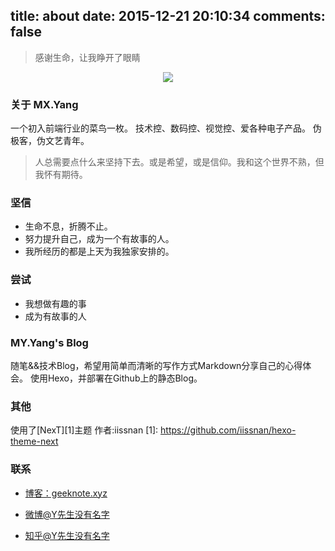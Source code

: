 title: about
date: 2015-12-21 20:10:34
comments: false
---


<blockquote class="blockquote-center">感谢生命，让我睁开了眼睛</blockquote>
<center>
<p><img src="http://7xp8kh.com1.z0.glb.clouddn.com/touxiang14257483.jpg" align="center"></p>
</center>

### 关于 MX.Yang
一个初入前端行业的菜鸟一枚。
技术控、数码控、视觉控、爱各种电子产品。
伪极客，伪文艺青年。

> 人总需要点什么来坚持下去。或是希望，或是信仰。我和这个世界不熟，但我怀有期待。

### 坚信
- 生命不息，折腾不止。
- 努力提升自己，成为一个有故事的人。
- 我所经历的都是上天为我独家安排的。

### 尝试
- 我想做有趣的事
- 成为有故事的人

### MY.Yang's Blog

随笔&&技术Blog，希望用简单而清晰的写作方式Markdown分享自己的心得体会。
使用Hexo，并部署在Github上的静态Blog。

### 其他

使用了[NexT][1]主题
作者:iissnan
  [1]: https://github.com/iissnan/hexo-theme-next

### 联系

- [博客：geeknote.xyz](geeknote.xyz)

- [微博@Y先生没有名字](http://weibo.com/349873)

- [知乎@Y先生没有名字](http://www.zhihu.com/people/iymx)
